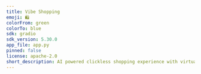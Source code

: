 ```yaml
---
title: Vibe Shopping
emoji: 🛍
colorFrom: green
colorTo: blue
sdk: gradio
sdk_version: 5.30.0
app_file: app.py
pinned: false
license: apache-2.0
short_description: AI powered clickless shopping experience with virtual try-on
---
```

